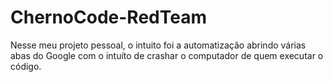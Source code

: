 # ChernoCode-RedTeam

Nesse meu projeto pessoal, o intuito foi a automatização abrindo várias abas do Google com o intuíto de crashar o computador de quem executar o código.
